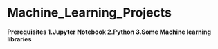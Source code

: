 # Machine_Learning_Projects
<b>Prerequisites<b>
1.Jupyter Notebook
2.Python
3.Some Machine learning libraries
